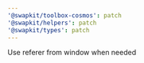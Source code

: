```yaml
---
'@swapkit/toolbox-cosmos': patch
'@swapkit/helpers': patch
'@swapkit/types': patch
---
```


Use referer from window when needed
